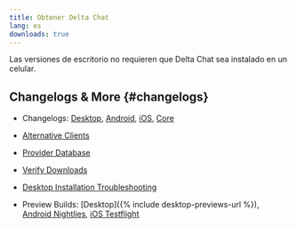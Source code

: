```yaml
---
title: Obtener Delta Chat
lang: es
downloads: true
---
```


Las versiones de escritorio no requieren que Delta Chat sea instalado en un celular.


## Changelogs & More {#changelogs}

- Changelogs: [Desktop](https://github.com/deltachat/deltachat-desktop/blob/master/CHANGELOG.md),
  [Android](https://deltachat.github.io/deltachat-android/CHANGELOG#delta-chat-android-changelog),
  [iOS](https://deltachat.github.io/deltachat-ios/CHANGELOG#delta-chat-ios-changelog),
  [Core](https://github.com/deltachat/deltachat-core-rust/blob/master/CHANGELOG.md)

- [Alternative Clients](https://support.delta.chat/t/list-of-all-know-client-projects/3059)

- [Provider Database](https://providers.delta.chat/)

- [Verify Downloads](verify-downloads)

- [Desktop Installation Troubleshooting](https://github.com/deltachat/deltachat-desktop/blob/master/docs/TROUBLESHOOTING.md)

- Preview Builds: [Desktop]({% include desktop-previews-url %}),
  [Android Nightlies](https://download.delta.chat/android/nightly/),
  [iOS Testflight](https://testflight.apple.com/join/uEMc1NxS)
